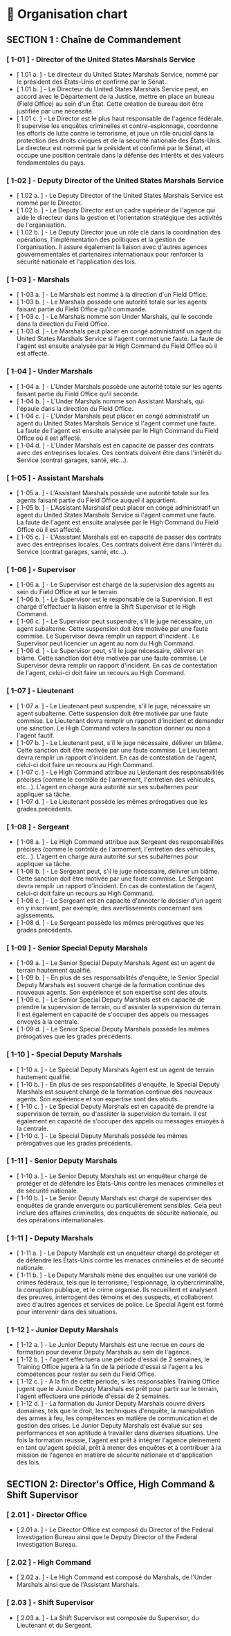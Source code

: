 # 💼 Organisation chart

## SECTION 1 : Chaîne de Commandement

### \[ 1-01 ] - Director of the United States Marshals Service

* \[ 1.01 a. ] - Le directeur du United States Marshals Service, nommé par le président des États-Unis et confirmé par le Sénat.
* \[ 1.01 b. ] - Le Directeur du United States Marshals Service peut, en accord avec le Département de la Justice, mettre en place un bureau (Field Office) au sein d'un État. Cette création de bureau doit être justifiée par une nécessité.
* \[ 1.01 c. ] - Le Director est le plus haut responsable de l'agence fédérale. Il supervise les enquêtes criminelles et contre-espionnage, coordonne les efforts de lutte contre le terrorisme, et joue un rôle crucial dans la protection des droits civiques et de la sécurité nationale des États-Unis. Le directeur est nommé par le président et confirmé par le Sénat, et occupe une position centrale dans la défense des intérêts et des valeurs fondamentales du pays.

### \[ 1-02 ] - Deputy Director of the United States Marshals Service

* \[ 1.02 a. ] - Le Deputy Director of the United States Marshals Service est nommé par le Director.
* \[ 1.02 b. ] - Le Deputy Director est un cadre supérieur de l'agence qui aide le directeur dans la gestion et l'orientation stratégique des activités de l'organisation.
* \[ 1.02 b. ] - Le Deputy Director joue un rôle clé dans la coordination des opérations, l'implémentation des politiques et la gestion de l'organisation. Il assure également la liaison avec d'autres agences gouvernementales et partenaires internationaux pour renforcer la sécurité nationale et l'application des lois.

### \[ 1-03 ] - Marshals

* \[ 1-03 a. ] - Le Marshals est nommé à la direction d'un Field Office.
* \[ 1-03 b. ] - Le Marshals possède une autorité totale sur les agents faisant partie du Field Office qu'il commande.
* \[ 1-03 c. ] - Le Marshals nomme son Under Marshals, qui le seconde dans la direction du Field Office.
* \[ 1-03 d. ] - Le Marshals peut placer en congé administratif un agent du United States Marshals Service si l'agent commet une faute. La faute de l'agent est ensuite analysée par le High Command du Field Office où il est affecté.

### \[ 1-04 ] - Under Marshals

* \[ 1-04 a. ] - L'Under Marshals possède une autorité totale sur les agents faisant partie du Field Office qu'il seconde.
* \[ 1-04 b. ] - L'Under Marshals nomme son Assistant Marshals, qui l'épaule dans la direction du Field Office.
* \[ 1-04 c. ] - L'Under Marshals peut placer en congé administratif un agent du United States Marshals Service si l'agent commet une faute. La faute de l'agent est ensuite analysée par le High Command du Field Office où il est affecté.
* \[ 1-04 d. ] - L'Under Marshals est en capacité de passer des contrats avec des entreprises locales. Ces contrats doivent être dans l'intérêt du Service (contrat garages, santé, etc...).

### \[ 1-05 ] - Assistant Marshals

* \[ 1-05 a. ] - L'Assistant Marshals possède une autorité totale sur les agents faisant partie du Field Office auquel il appartient.
* \[ 1-05 b. ] - L'Assistant Marshalsf peut placer en congé administratif un agent du United States Marshals Service si l'agent commet une faute. La faute de l'agent est ensuite analysée par le High Command du Field Office où il est affecté.
* \[ 1-05 c. ] - L'Assistant Marshals est en capacité de passer des contrats avec des entreprises locales. Ces contrats doivent être dans l'intérêt du Service (contrat garages, santé, etc...).

### \[ 1-06 ] - Supervisor

* \[ 1-06 a. ] - Le Supervisor est chargé de la supervision des agents au sein du Field Office et sur le terrain.
* \[ 1-06 b. ] - Le Supervisor est le responsable de la Supervision. Il est chargé d'effectuer la liaison entre la Shift Supervisor et le High Command.
* \[ 1-06 c. ] - Le Supervisor peut suspendre, s'il le juge nécessaire, un agent subalterne. Cette suspension doit être motivée par une faute commise. Le Supervisor devra remplir un rapport d'incident . Le Supervisor peut licencier un agent au nom du High Command.
* \[ 1-06 d. ] - Le Supervisor peut, s'il le juge nécessaire, délivrer un blâme. Cette sanction doit être motivée par une faute commise. Le Supervisor devra remplir un rapport d'incident. En cas de contestation de l'agent, celui-ci doit faire un recours au High Command.

### \[ 1-07 ] - Lieutenant

* \[ 1-07 a. ] - Le Lieutenant peut suspendre, s'il le juge, nécessaire un agent subalterne. Cette suspension doit être motivée par une faute commise. Le Lieutenant devra remplir un rapport d'incident et demander une sanction. Le High Command votera la sanction donner ou non à l'agent fautif.
* \[ 1-07 b. ] - Le Lieutenant peut, s'il le juge nécessaire, délivrer un blâme. Cette sanction doit être motivée par une faute commise. Le Lieutenant devra remplir un rapport d'incident. En cas de contestation de l'agent, celui-ci doit faire un recours au High Command.
* \[ 1-07 c. ] - Le High Command attribue au Lieutenant des responsabilités précises (comme le contrôle de l'armement, l'entretien des véhicules, etc...). L'agent en charge aura autorité sur ses subalternes pour appliquer sa tâche.
* \[ 1-07 d. ] - Le Lieutenant possède les mêmes prérogatives que les grades précédents.

### \[ 1-08 ] - Sergeant

* \[ 1-08 a. ] - Le High Command attribue aux Sergeant des responsabilités précises (comme le contrôle de l'armement, l'entretien des véhicules, etc...). L'agent en charge aura autorité sur ses subalternes pour appliquer sa tâche.
* \[ 1-08 b. ] - Le Sergeant peut, s'il le juge nécessaire, délivrer un blâme. Cette sanction doit être motivée par une faute commise. Le Sergeant devra remplir un rapport d'incident. En cas de contestation de l'agent, celui-ci doit faire un recours au High Command.
* \[ 1-08 c. ] - Le Sergeant est en capacité d'annoter le dossier d'un agent en y inscrivant, par exemple, des avertissements concernant ses agissements.
* \[ 1-08 d. ] - Le Sergeant possède les mêmes prérogatives que les grades précédents.

### \[ 1-09 ] - Senior Special Deputy Marshals

* \[ 1-09 a. ] - Le Senior Special Deputy Marshals Agent est un agent de terrain hautement qualifié.
* \[ 1-09 b. ] - En plus de ses responsabilités d'enquête, le Senior Special Deputy Marshals est souvent chargé de la formation continue des nouveaux agents. Son expérience et son expertise sont des atouts.
* \[ 1-09 c. ] - Le Senior Special Deputy Marshals est en capacité de prendre la supervision de terrain, ou d'assister la supervision du terrain. Il est également en capacité de s'occuper des appels ou messages envoyés à la centrale.
* \[ 1-09 d. ] - Le Senior Special Deputy Marshals possède les mêmes prérogatives que les grades précédents.

### \[ 1-10 ] - Special Deputy Marshals

* \[ 1-10 a. ] - Le Special Deputy Marshals Agent est un agent de terrain hautement qualifié.
* \[ 1-10 b. ] - En plus de ses responsabilités d'enquête, le Special Deputy Marshals est souvent chargé de la formation continue des nouveaux agents. Son expérience et son expertise sont des atouts.
* \[ 1-10 c. ] - Le Special Deputy Marshals est en capacité de prendre la supervision de terrain, ou d'assister la supervision du terrain. Il est également en capacité de s'occuper des appels ou messages envoyés à la centrale.
* \[ 1-10 d. ] - Le Special Deputy Marshals possède les mêmes prérogatives que les grades précédents.

### \[ 1-11 ] - Senior Deputy Marshals

* \[ 1-10 a. ] - Le Senior Deputy Marshals est un enquêteur chargé de protéger et de défendre les États-Unis contre les menaces criminelles et de sécurité nationale.
* \[ 1-10 b. ] - Le Senior Deputy Marshals est chargé de superviser des enquêtes de grande envergure ou particulièrement sensibles. Cela peut inclure des affaires criminelles, des enquêtes de sécurité nationale, ou des opérations internationales.

### \[ 1-11 ] - Deputy Marshals

* \[ 1-11 a. ] - Le Deputy Marshals est un enquêteur chargé de protéger et de défendre les États-Unis contre les menaces criminelles et de sécurité nationale.
* \[ 1-11 b. ] - Le Deputy Marshals mène des enquêtes sur une variété de crimes fédéraux, tels que le terrorisme, l'espionnage, la cybercriminalité, la corruption publique, et le crime organisé. Ils recueillent et analysent des preuves, interrogent des témoins et des suspects, et collaborent avec d'autres agences et services de police. Le Special Agent est formé pour intervenir dans des situations.

### \[ 1-12 ] - Junior Deputy Marshals

* \[ 1-12 a. ] - Le Junior Deputy Marshals est une recrue en cours de formation pour devenir Deputy Marshals au sein de l'agence.
* \[ 1-12 b. ] - l'agent effectuera une période d'essai de 2 semaines, le Training Office jugera à la fin de la période d'essai si l'agent a les compétences pour rester au sein du Field Office.
* \[ 1-12 c. ] - A la fin de cette période, si les responsables Training Office jugent que le Junior Deputy Marshals est prêt pour partir sur le terrain, l'agent effectuera une période d'essai de 2 semaines.
* \[ 1-12 d. ] - La formation du Junior Deputy Marshals couvre divers domaines, tels que le droit, les techniques d'enquête, la manipulation des armes à feu, les compétences en matière de communication et de gestion des crises. Le Junior Deputy Marshals est évalué sur ses performances et son aptitude à travailler dans diverses situations. Une fois la formation réussie, l'agent est prêt à intégrer l'agence pleinement en tant qu'agent spécial, prêt à mener des enquêtes et à contribuer à la mission de l'agence en matière de sécurité nationale et d'application des lois.

## SECTION 2: Director's Office, High Command & Shift Supervisor

### \[ 2.01 ] - Director Office

* \[ 2.01 a. ] - Le Director Office est composé du Director of the Federal Investigation Bureau ainsi que le Deputy Director of the Federal Investigation Bureau.

### \[ 2.02 ] - High Command

* \[ 2.02 a. ] - Le High Command est composé du Marshals, de l'Under Marshals ainsi que de l'Assistant Marshals.

### \[ 2.03 ] - Shift Supervisor

* \[ 2.03 a. ] - La Shift Supervisor est composée du Supervisor, du Lieutenant et du Sergeant.
